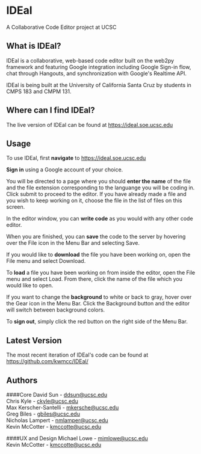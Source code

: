 # IDEal
A Collaborative Code Editor project at UCSC

## What is IDEal?
IDEal is a collaborative, web-based code editor built on the web2py framework and featuring Google integration 
including Google Sign-in flow, chat through Hangouts, and synchronization with Google's Realtime API.

IDEal is being built at the University of California Santa Cruz by students in CMPS 183 and CMPM 131.

## Where can I find IDEal?
The live version of IDEal can be found at https://ideal.soe.ucsc.edu

## Usage
To use IDEal, first **navigate** to https://ideal.soe.ucsc.edu

**Sign in** using a Google account of your choice. 

You will be directed to a page where you should **enter the name** of the file and the file extension corresponding to the languange you will be coding in. Click submit to proceed to the editor. If you have already made a file and you wish to keep working on it, choose the file in the list of files on this screen.

In the editor window, you can **write code** as you would with any other code editor.

When you are finished, you can **save** the code to the server by hovering over the File icon in the Menu Bar and selecting Save. 

If you would like to **download** the file you have been working on, open the File menu and select Download. 

To **load** a file you have been working on from inside the editor, open the File menu and select Load. From there, click the name of the file which you would like to open.

If you want to change the **background** to white or back to gray, hover over the Gear icon in the Menu Bar. Click the Background button and the editor will switch between background colors.

To **sign out**, simply click the red button on the right side of the Menu Bar.

## Latest Version
The most recent iteration of IDEal's code can be found at https://github.com/kwmcc/IDEal/

## Authors
####Core
  David Sun - ddsun@ucsc.edu   
  Chris Kyle - ckyle@ucsc.edu   
  Max Kerscher-Santelli - mkersche@ucsc.edu   
  Greg Biles - gbiles@ucsc.edu   
  Nicholas Lampert - nmlamper@ucsc.edu   
  Kevin McCotter - kmccotte@ucsc.edu   

####UX and Design
  Michael Lowe - mimlowe@ucsc.edu   
  Kevin McCotter - kmccotte@ucsc.edu   
